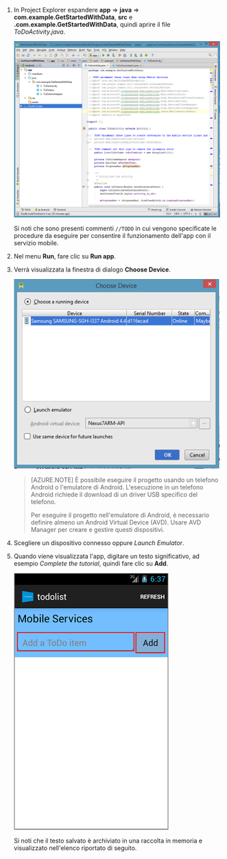 ﻿1. In Project Explorer espandere **app** => **java** => **com.example.GetStartedWithData**, **src** e **.com.example.GetStartedWithData**, quindi aprire il file *ToDoActivity.java*.

   	![](./media/download-android-sample-code/mobile-services-android-studio-project.png)


   	Si noti che sono presenti commenti  `//TODO` in cui vengono specificate le procedure da eseguire per consentire il funzionamento dell'app con il servizio mobile.

2. Nel menu **Run**, fare clic su **Run app**.

3. Verrà visualizzata la finestra di dialogo **Choose Device**.

	![](./media/mobile-services-android-run-sample-code/android-studio-choose-device.png)



	> [AZURE.NOTE] È possibile eseguire il progetto usando un telefono Android o l'emulatore di Android. L'esecuzione in un telefono Android richiede il download di un driver USB specifico del telefono.
	>
	> Per eseguire il progetto nell'emulatore di Android, è necessario definire almeno un Android Virtual Device (AVD). Usare AVD Manager per creare e gestire questi dispositivi.

4. Scegliere un dispositivo connesso oppure *Launch Emulator*.

5. Quando viene visualizzata l'app, digitare un testo significativo, ad esempio _Complete the tutorial_, quindi fare clic su **Add**.

   	![](./media/download-android-sample-code/mobile-quickstart-startup-android.png)

   	Si noti che il testo salvato è archiviato in una raccolta in memoria e visualizzato nell'elenco riportato di seguito.

<!--HONumber=49-->